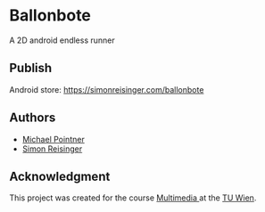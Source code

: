 # Ballonbote
A 2D android endless runner

## Publish
Android store: https://simonreisinger.com/ballonbote

## Authors
* [Michael Pointner](http://michael.pointner.info/)
* [Simon Reisinger](https://simonreisinger.com)


## Acknowledgment
This project was created for the course [Multimedia ](https://tiss.tuwien.ac.at/course/courseDetails.xhtml) at the [TU Wien](https://www.tuwien.at).
